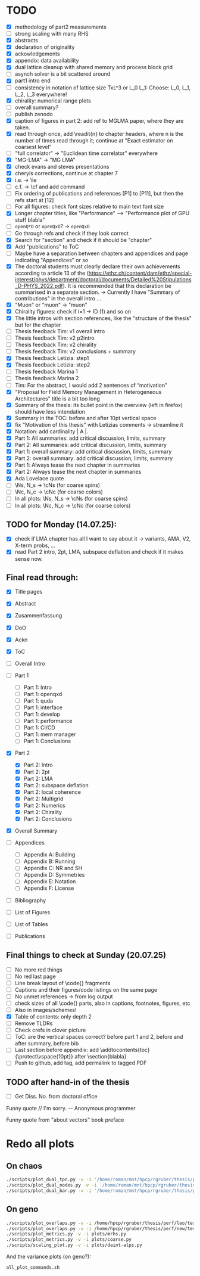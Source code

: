 # TODO

* [x] methodology of part2 measurements
* [ ] strong scaling with many RHS
* [x] abstracts
* [x] declaration of originality
* [x] ackowledgements
* [x] appendix: data availability
* [x] dual lattice cleanup with shared memory and process block grid
* [ ] asynch solver is a bit scattered around
* [x] part1 intro end
* [ ] consistency in notation of lattice size TxL^3 or L_0 L_1: Choose: L_0, L_1, L_2, L_3 everywhere!
* [x] chirality: numerical range plots
* [ ] overall summary?
* [ ] publish zenodo
* [x] caption of figures in part 2: add ref to MGLMA paper, where they are taken.
* [x] read through once, add \readit{n} to chapter headers, where n is the number of times read through it; continue at "Exact estimator on coarsest level"
* [ ] "full correlator" -> "Euclidean time correlator" everywhere
* [x] "MG-LMA" -> "MG LMA"
* [x] check evans and steves presentations
* [x] cheryls corrections, continue at chapter 7
* [x] i.e. -> \ie
* [ ] c.f. -> \cf and add command
* [ ] Fix ordering of publications and references [P1] to [P11], but then the refs start at [12]
* [ ] For all figures: check font sizes relative to main text font size
* [x] Longer chapter titles, like "Performance" --> "Performance plot of GPU stuff blabla"
* [ ] `openQ*D` or `openQxD`? -> `openQxD`
* [ ] Go through refs and check if they look correct
* [x] Search for "section" and check if it should be "chapter"
* [x] Add "publications" to ToC
* [ ] Maybe have a separation between chapters and appendices and page indicating "Appendices" or so
* [x] The doctoral students must clearly declare their own achievements according to article 13 of the (https://ethz.ch/content/dam/ethz/special-interest/phys/department/doctoral/documents/Detailed%20Stipulations_D-PHYS_2022.pdf). It is recommended that this declaration be summarised in a separate section. -> Currently I have "Summary of contributions" in the overall intro ...
* [x] "Muon" or "muon" -> "muon"
* [x] Chirality figures: check if i=1 -> ID (1) and so on
* [x] The little intros with section references, like the "structure of the thesis" but for the chapter
* [ ] Thesis feedback Tim: v1 overall intro
* [ ] Thesis feedback Tim: v2 p2intro
* [ ] Thesis feedback Tim: v2 chirality
* [ ] Thesis feedback Tim: v2 conclusions + summary
* [x] Thesis feedback Letizia: step1
* [x] Thesis feedback Letizia: step2
* [ ] Thesis feedback Marina 1
* [ ] Thesis feedback Marina 2
* [ ] Tim: For the abstract, I would add 2 sentences of “motivation”
* [x] "Proposal for Field Memory Management in Heterogeneous Architectures" title is a bit too long
* [x] Summary of the thesis: its bullet point in the overview (left in firefox) should have less intendation
* [x] Summary in the TOC: before and after 10pt vertical space
* [x] fix "Motivation of this thesis" with Letizias comments -> streamline it
* [x] Notation: add cardinality | A |.
* [x] Part 1: All summaries: add critical discussion, limits, summary
* [x] Part 2: All summaries: add critical discussion, limits, summary
* [x] Part 1: overall summary: add critical discussion, limits, summary
* [x] Part 2: overall summary: add critical discussion, limits, summary
* [x] Part 1: Always tease the next chapter in summaries
* [x] Part 2: Always tease the next chapter in summaries
* [x] Ada Lovelace quote
* [ ] \Ns, N_s -> \cNs (for coarse spins)
* [ ] \Nc, N_c -> \cNc (for coarse colors)
* [ ] In all plots: \Ns, N_s -> \cNs (for coarse spins)
* [ ] In all plots: \Nc, N_c -> \cNc (for coarse colors)

## TODO for Monday (14.07.25):

* [x] check if LMA chapter has all I want to say about it -> variants, AMA, V2, X-term probs, ...
* [x] read Part 2 intro, 2pt, LMA, subspace deflation and check if it makes sense now.

## Final read through:

* [x] Title pages
* [x] Abstract
* [x] Zusammenfassung
* [x] DoO
* [x] Ackn
* [x] ToC
* [ ] Overall Intro
* [ ] Part 1
	* [ ] Part 1: Intro
	* [ ] Part 1: openqxd
	* [ ] Part 1: quda
	* [ ] Part 1: interface
	* [ ] Part 1: develop
	* [ ] Part 1: performance
	* [ ] Part 1: CI/CD
	* [ ] Part 1: mem manager
	* [ ] Part 1: Conclusions
* [x] Part 2
	* [x] Part 2: Intro
	* [x] Part 2: 2pt
	* [x] Part 2: LMA
	* [x] Part 2: subspace deflation
	* [x] Part 2: local coherence
	* [x] Part 2: Multigrid
	* [x] Part 2: Numerics
	* [x] Part 2: Chirality
	* [x] Part 2: Conclusions
* [x] Overall Summary
* [ ] Appendices
	* [ ] Appendix A: Building
	* [ ] Appendix B: Running
	* [ ] Appendix C: NR and SH
	* [ ] Appendix D: Symmetries
	* [ ] Appendix E: Notation
	* [ ] Appendix F: License
* [ ] Bibliography
* [ ] List of Figures
* [ ] List of Tables
* [ ] Publications


## Final things to check at Sunday (20.07.25)

* [ ] No more red things
* [ ] No red last page
* [ ] Line break layout of \code{} fragments
* [ ] Captions and their figures/code listings on the same page
* [ ] No unmet references -> from log output
* [ ] check sizes of all \code{} parts, also in captions, footnotes, figures, etc
* [ ] Also in images/schemes!
* [x] Table of contents: only depth 2
* [ ] Remove TLDRs
* [ ] Check crefs in clover picture
* [ ] ToC: are the vertical spaces correct? before part 1 and 2, before and after summary, before bib
* [ ] Last section before appendix: add \addtocontents{toc}{\protect\vspace{10pt}} after \section{blabla}
* [ ] Push to github, add tag, add permalink to tagged PDF

## TODO after hand-in of the thesis

* [ ] Get Diss. No. from doctoral office


<!-- Funny quote
// If this code works, it was written by Paul DiLascia. If not, I don't know
// who wrote it
 -->

Funny quote
// I'm sorry.
-- Anonymous programmer

Funny quote
from "about vectors" book preface

# Redo all plots

## On chaos

```bash
./scripts/plot_dual_tpn.py -v -i '/home/roman/mnt/hpcp/rgruber/thesis/perf/new/test/quda/gpu/daint-alps/*/numa/dual/shm/ideal_tpn/*/r*/*.log' -o chapters/part-1/08-performance/img/dual_tpn_numa_shm.pdf --plot 'D300=D300, 2 Nodes' 'A400=A400, 2 Nodes' 'G8=G8, 1 Node'
./scripts/plot_dual_nodes.py -v -i '/home/roman/mnt/hpcp/rgruber/thesis/perf/new/test/quda/gpu/daint-alps/*/dual/ideal_nodes/*/*run*.log' -o chapters/part-1/08-performance/img/dual_nodes.pdf --plot G8=G8 D300=D300 A400=A400
./scripts/plot_dual_bar.py -v -i '/home/roman/mnt/hpcp/rgruber/thesis/perf/new/test/quda/gpu/daint-alps/*/numa/dual/shm/fraction/*/r*/*.log' -o chapters/part-1/08-performance/img/dual_bar_numa_shm.pdf --plot 'G8=G8 todo' 'D300=D300 todo' 'A400=A400 todo'
```

## On geno

```bash
./scripts/plot_overlaps.py -v -i /home/hpcp/rgruber/thesis/perf/leo/test/quda/gpu/leo/F7/async -o chapters/part-1/08-performance/img/async_leo_F7 -t 'F7 @ Leonardo (tuned)'
./scripts/plot_overlaps.py -v -i /home/hpcp/rgruber/thesis/perf/new/test/quda/gpu/daint-alps/F7/async -o chapters/part-1/08-performance/img/async_daint_alps_F7 -t 'F7 @ Daint (tuned)' --glob '/NPROC*overlap{0}_*/'
./scripts/plot_metrics.py -v -i plots/mrhs.py
./scripts/plot_metrics.py -v -i plots/coarse.py
./scripts/scaling_plot.py -v -i plots/daint-alps.py
```

And the variance plots (on geno?):

```bash
all_plot_commands.sh
```
